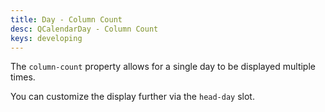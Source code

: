 ```yaml
---
title: Day - Column Count
desc: QCalendarDay - Column Count
keys: developing
---
```

The `column-count` property allows for a single day to be displayed multiple times.

<example-viewer
  title="Column Count"
  file="DayColumnCount"
  codepen-title="QCalendarDay"
/>

You can customize the display further via the `head-day` slot.

<example-viewer
  title="Column Count Extended"
  file="DayColumnCountPlus"
  codepen-title="QCalendarDay"
/>
